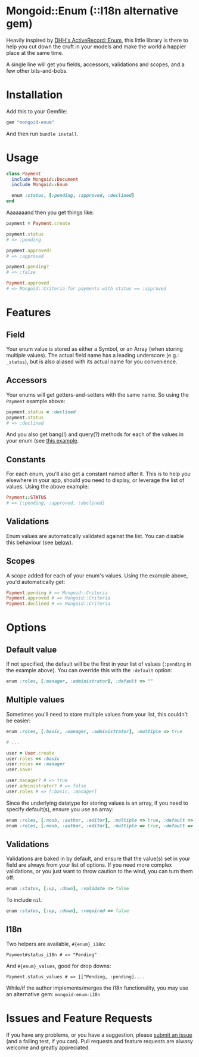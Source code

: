 # Mongoid::Enum (::I18n alternative gem)


Heavily inspired by [DHH's
ActiveRecord::Enum](https://github.com/rails/rails/commit/db41eb8a6ea88b854bf5cd11070ea4245e1639c5), this little library is
there to help you cut down the cruft in your models and make the
world a happier place at the same time.

A single line will get you fields, accessors, validations and scopes,
and a few other bits-and-bobs.


# Installation

Add this to your Gemfile:

```ruby
gem "mongoid-enum"
```

And then run `bundle install`.


# Usage

```ruby
class Payment
  include Mongoid::Document
  include Mongoid::Enum

  enum :status, [:pending, :approved, :declined]
end
```

Aaaaaaand then you get things like:

```ruby
payment = Payment.create

payment.status
# => :pending

payment.approved!
# => :approved

payment.pending?
# => :false

Payment.approved
# => Mongoid::Criteria for payments with status == :approved

```

# Features

## Field

Your enum value is stored as either a Symbol, or an Array (when storing
multiple values). The actual field name has a leading underscore (e.g.:
`_status`), but is also aliased with its actual name for you
convenience.


## Accessors

Your enums will get getters-and-setters with the same name. So using the
`Payment` example above:

```ruby
payment.status = :declined
payment.status
# => :declined
```

And you also get bang(!) and query(?) methods for each of the values in
your enum (see [this example](#usage).


## Constants

For each enum, you'll also get a constant named after it. This is to
help you elsewhere in your app, should you need to display, or leverage
the list of values. Using the above example:

```ruby
Payment::STATUS
# => [:pending, :approved, :declined]
```


## Validations

Enum values are automatically validated against the list. You can
disable this behaviour (see [below](#options)).


## Scopes

A scope added for each of your enum's values. Using the example above,
you'd automatically get:

```ruby
Payment.pending # => Mongoid::Criteria
Payment.approved # => Mongoid::Criteria
Payment.declined # => Mongoid::Criteria
```


# Options

## Default value

If not specified, the default will be the first in your list of values
(`:pending` in the example above). You can override this with the
`:default` option:

```ruby
enum :roles, [:manager, :administrator], :default => ""
```

## Multiple values

Sometimes you'll need to store multiple values from your list, this
couldn't be easier:

```ruby
enum :roles, [:basic, :manager, :administrator], :multiple => true

# ...

user = User.create
user.roles << :basic
user.roles << :manager
user.save!

user.manager? # => true
user.administrator? # => false
user.roles # => [:basic, :manager]
```

Since the underlying datatype for storing values is an array, if you
need to specify default(s), ensure you use an array:

```ruby
enum :roles, [:noob, :author, :editor], :multiple => true, :default => [:author, :editor] # two defaults
enum :roles, [:noob, :author, :editor], :multiple => true, :default => [] # no default
```

## Validations

Validations are baked in by default, and ensure that the value(s) set in
your field are always from your list of options. If you need more
complex validations, or you just want to throw caution to the wind, you
can turn them off:

```ruby
enum :status, [:up, :down], :validate => false
```

To include `nil`:

```ruby
enum :status, [:up, :down], :required => false
```

## I18n

Two helpers are available, `#{enum}_i18n`:

```
Payment#status_i18n # => "Pending"
```

And `#{enum}_values`, good for drop downs:

```
Payment.status_values # => [["Pending, :pending]....
```

While/if the author implements/merges the i18n functionality, you may use
an alternative gem: `mongoid-enum-i18n`


# Issues and Feature Requests

If you have any problems, or you have a suggestion, please [submit an
issue](https://github.com/thetron/mongoid-enum/issues) (and a failing
test, if you can). Pull requests and feature requests are alwasy welcome
and greatly appreciated.

